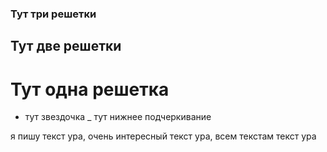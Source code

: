 ### Тут три решетки
## Тут две решетки
# Тут одна решетка
* тут звездочка
_ тут нижнее подчеркивание

я пишу текст ура, очень интересный текст ура, всем текстам текст ура
